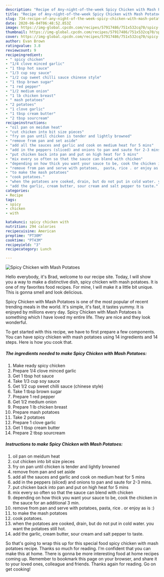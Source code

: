 ```yaml
---
description: "Recipe of Any-night-of-the-week Spicy Chicken with Mash Potatoes"
title: "Recipe of Any-night-of-the-week Spicy Chicken with Mash Potatoes"
slug: 734-recipe-of-any-night-of-the-week-spicy-chicken-with-mash-potatoes
date: 2020-06-04T06:48:52.853Z
image: https://img-global.cpcdn.com/recipes/57917486/751x532cq70/spicy-chicken-with-mash-potatoes-recipe-main-photo.jpg
thumbnail: https://img-global.cpcdn.com/recipes/57917486/751x532cq70/spicy-chicken-with-mash-potatoes-recipe-main-photo.jpg
cover: https://img-global.cpcdn.com/recipes/57917486/751x532cq70/spicy-chicken-with-mash-potatoes-recipe-main-photo.jpg
author: Evan Brown
ratingvalue: 3.8
reviewcount: 9
recipeingredient:
- " spicy chicken"
- "1/4 clove minced garlic"
- "1 tbsp hot sauce"
- "1/3 cup soy sauce"
- "1/2 cup sweet chilli sauce chinese style"
- "1 tbsp brown sugar"
- "1 red pepper"
- "1/2 medium onion"
- "1 lb chicken breast"
- " mash potatoes"
- "2 potatoes"
- "1 clove garlic"
- "1 tbsp cream butter"
- "2 tbsp sourcream"
recipeinstructions:
- "oil pan on meidum heat"
- "cut chicken into bit size pieces"
- "fry on pan until chicken is tender and lightly browned"
- "remove from pan and set aside"
- "add all the sauces and garlic and cook on medium heat for 5 mins"
- "add in the peppers (sliced) and onions to pan and saute for 2-3 mins."
- "put chicken back into pan and put on high heat for 5 mins"
- "mix every so often so that the sauce can blend with chicken"
- "depending on how thick you want your sauce to be, cook the chicken in the sauce for an additional 3 min."
- "remove from pan and serve with potatoes,  pasta, rice . or enjoy as is :)"
- "to make the mash potatoes"
- "cook potatoes."
- "when the potatoes are cooked, drain, but do not put in cold water. you want the potatoes still hot."
- "add the garlic, cream butter, sour cream and salt pepper to taste."
categories:
- Recipe
tags:
- spicy
- chicken
- with

katakunci: spicy chicken with 
nutrition: 294 calories
recipecuisine: American
preptime: "PT30M"
cooktime: "PT43M"
recipeyield: "3"
recipecategory: Lunch

---
```



![Spicy Chicken with Mash Potatoes](https://img-global.cpcdn.com/recipes/57917486/751x532cq70/spicy-chicken-with-mash-potatoes-recipe-main-photo.jpg)

Hello everybody, it's Brad, welcome to our recipe site. Today, I will show you a way to make a distinctive dish, spicy chicken with mash potatoes. It is one of my favorites food recipes. For mine, I will make it a little bit unique. This is gonna smell and look delicious.

Spicy Chicken with Mash Potatoes is one of the most popular of recent trending meals in the world. It's simple, it's fast, it tastes yummy. It is enjoyed by millions every day. Spicy Chicken with Mash Potatoes is something which I have loved my entire life. They are nice and they look wonderful.




To get started with this recipe, we have to first prepare a few components. You can have spicy chicken with mash potatoes using 14 ingredients and 14 steps. Here is how you cook that.

<!--inarticleads1-->

##### The ingredients needed to make Spicy Chicken with Mash Potatoes:

1. Make ready  spicy chicken
1. Prepare 1/4 clove minced garlic
1. Get 1 tbsp hot sauce
1. Take 1/3 cup soy sauce
1. Get 1/2 cup sweet chilli sauce (chinese style)
1. Take 1 tbsp brown sugar
1. Prepare 1 red pepper
1. Get 1/2 medium onion
1. Prepare 1 lb chicken breast
1. Prepare  mash potatoes
1. Take 2 potatoes
1. Prepare 1 clove garlic
1. Get 1 tbsp cream butter
1. Prepare 2 tbsp sourcream




<!--inarticleads2-->

##### Instructions to make Spicy Chicken with Mash Potatoes:

1. oil pan on meidum heat
1. cut chicken into bit size pieces
1. fry on pan until chicken is tender and lightly browned
1. remove from pan and set aside
1. add all the sauces and garlic and cook on medium heat for 5 mins
1. add in the peppers (sliced) and onions to pan and saute for 2-3 mins.
1. put chicken back into pan and put on high heat for 5 mins
1. mix every so often so that the sauce can blend with chicken
1. depending on how thick you want your sauce to be, cook the chicken in the sauce for an additional 3 min.
1. remove from pan and serve with potatoes,  pasta, rice . or enjoy as is :)
1. to make the mash potatoes
1. cook potatoes.
1. when the potatoes are cooked, drain, but do not put in cold water. you want the potatoes still hot.
1. add the garlic, cream butter, sour cream and salt pepper to taste.




So that's going to wrap this up for this special food spicy chicken with mash potatoes recipe. Thanks so much for reading. I'm confident that you can make this at home. There is gonna be more interesting food at home recipes coming up. Remember to bookmark this page on your browser, and share it to your loved ones, colleague and friends. Thanks again for reading. Go on get cooking!

